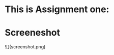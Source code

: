 <!DOCTYPE html>
<html lang="en">
<head>
    <meta charset="UTF-8">
    <meta http-equiv="X-UA-Compatible" content="IE=edge">
    <meta name="viewport" content="width=device-width, initial-scale=1.0">
</head>
<body>
    <h1>This is Assignment one: </h1>
    <h1>Screeneshot</h1>

</body>
</html>
![](screenshot.png)
